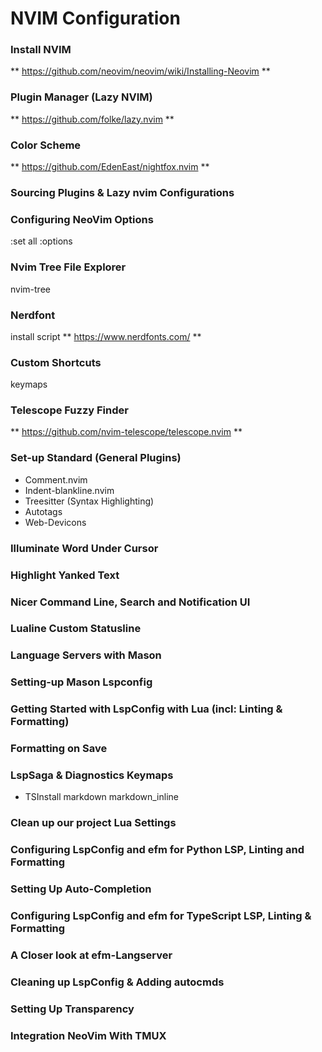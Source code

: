 # NVIM Configuration

### Install NVIM
** https://github.com/neovim/neovim/wiki/Installing-Neovim **

### Plugin Manager (Lazy NVIM)
** https://github.com/folke/lazy.nvim **

### Color Scheme
** https://github.com/EdenEast/nightfox.nvim **

### Sourcing Plugins & Lazy nvim Configurations

### Configuring NeoVim Options
:set all
:options

### Nvim Tree File Explorer
nvim-tree

### Nerdfont
install script
** https://www.nerdfonts.com/ ** 

### Custom Shortcuts
keymaps

### Telescope Fuzzy Finder
** https://github.com/nvim-telescope/telescope.nvim **

### Set-up Standard (General Plugins)
* Comment.nvim
* Indent-blankline.nvim
* Treesitter (Syntax Highlighting)
* Autotags
* Web-Devicons

### Illuminate Word Under Cursor

### Highlight Yanked Text

### Nicer Command Line, Search and Notification UI

### Lualine Custom Statusline

### Language Servers with Mason

### Setting-up Mason Lspconfig

### Getting Started with LspConfig with Lua (incl: Linting & Formatting)

### Formatting on Save

### LspSaga & Diagnostics Keymaps
* TSInstall markdown markdown_inline

### Clean up our project Lua Settings

### Configuring LspConfig and efm for Python LSP, Linting and Formatting

### Setting Up Auto-Completion

### Configuring LspConfig and efm for TypeScript LSP, Linting & Formatting

### A Closer look at efm-Langserver

### Cleaning up LspConfig & Adding autocmds

### Setting Up Transparency

### Integration NeoVim With TMUX
